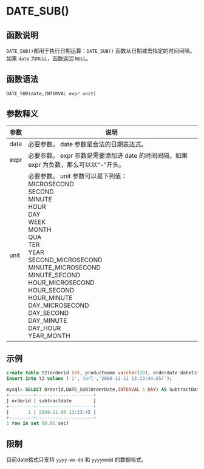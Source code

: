 # **DATE_SUB()**

## **函数说明**

``DATE_SUB()``都用于执行日期运算：``DATE_SUB()`` 函数从日期减去指定的时间间隔。如果 ``date`` 为``NULL``，函数返回 ``NULL``。

## **函数语法**

```
DATE_SUB(date,INTERVAL expr unit)
```

## **参数释义**

|  参数   | 说明 |
|  ----  | ----  |
| date| 必要参数。 date 参数是合法的日期表达式。 |
| expr  | 必要参数。  expr 参数是需要添加进 date 的时间间隔，如果 expr 为负数，那么可以以“-”开头。 |
| unit| 必要参数。 unit 参数可以是下列值：<br>MICROSECOND <br>SECOND<br>MINUTE<br>HOUR<br>DAY<br>WEEK<br>MONTH<br>QUA<br>TER<br>YEAR<br>SECOND_MICROSECOND<br>MINUTE_MICROSECOND<br>MINUTE_SECOND<br>HOUR_MICROSECOND<br>HOUR_SECOND<br>HOUR_MINUTE<br>DAY_MICROSECOND<br>DAY_SECOND<br>DAY_MINUTE<br>DAY_HOUR<br>YEAR_MONTH|

## **示例**

```sql
create table t2(orderid int, productname varchar(20), orderdate datetime);
insert into t2 values ('1','Jarl','2008-11-11 13:23:44.657');

mysql> SELECT OrderId,DATE_SUB(OrderDate,INTERVAL 5 DAY) AS SubtractDate FROM t2;
+---------+---------------------+
| orderid | subtractdate        |
+---------+---------------------+
|       1 | 2008-11-06 13:23:45 |
+---------+---------------------+
1 row in set (0.01 sec)
```

## **限制**

目前date格式只支持 `yyyy-mm-dd` 和 `yyyymmdd` 的数据格式。
